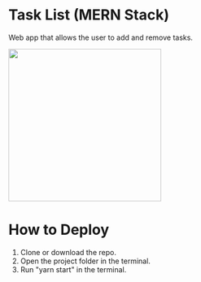 #  Task List (MERN Stack)
Web app that allows the user to add and remove tasks.

<img src="https://user-images.githubusercontent.com/48728002/97100373-14b95700-1669-11eb-939f-8d7ea050f39c.png" width="300" height="300">

# How to Deploy
1. Clone or download the repo.
2. Open the project folder in the terminal.
3. Run "yarn start" in the terminal.
